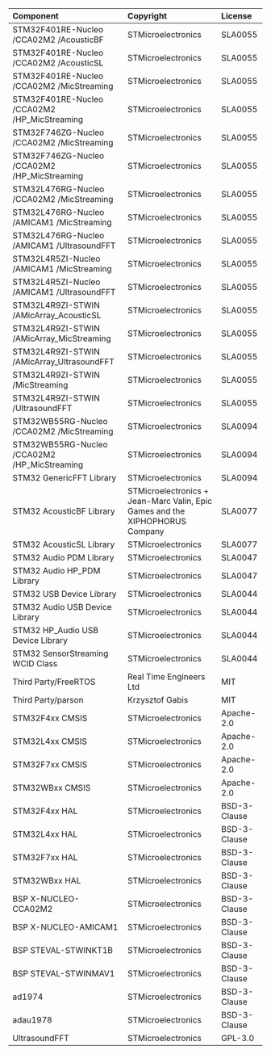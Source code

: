 | Component                             		| Copyright            															| License   	|
|:---------                             		|:-------              															|:----------	|
| STM32F401RE-Nucleo /CCA02M2 /AcousticBF     	| STMicroelectronics															| SLA0055		|
| STM32F401RE-Nucleo /CCA02M2 /AcousticSL     	| STMicroelectronics															| SLA0055		|
| STM32F401RE-Nucleo /CCA02M2 /MicStreaming   	| STMicroelectronics															| SLA0055		|
| STM32F401RE-Nucleo /CCA02M2 /HP_MicStreaming	| STMicroelectronics															| SLA0055		|
| STM32F746ZG-Nucleo /CCA02M2 /MicStreaming   	| STMicroelectronics															| SLA0055		|
| STM32F746ZG-Nucleo /CCA02M2 /HP_MicStreaming	| STMicroelectronics															| SLA0055		|
| STM32L476RG-Nucleo /CCA02M2 /MicStreaming   	| STMicroelectronics															| SLA0055		|
| STM32L476RG-Nucleo /AMICAM1 /MicStreaming   	| STMicroelectronics															| SLA0055		|
| STM32L476RG-Nucleo /AMICAM1 /UltrasoundFFT	| STMicroelectronics															| SLA0055		|
| STM32L4R5ZI-Nucleo /AMICAM1 /MicStreaming     | STMicroelectronics															| SLA0055		|
| STM32L4R5ZI-Nucleo /AMICAM1 /UltrasoundFFT    | STMicroelectronics															| SLA0055		|
| STM32L4R9ZI-STWIN /AMicArray_AcousticSL    	| STMicroelectronics															| SLA0055		|
| STM32L4R9ZI-STWIN /AMicArray_MicStreaming  	| STMicroelectronics															| SLA0055		|
| STM32L4R9ZI-STWIN /AMicArray_UltrasoundFFT 	| STMicroelectronics															| SLA0055		|
| STM32L4R9ZI-STWIN /MicStreaming	        	| STMicroelectronics															| SLA0055		|
| STM32L4R9ZI-STWIN /UltrasoundFFT		        | STMicroelectronics															| SLA0055		|
| STM32WB55RG-Nucleo /CCA02M2 /MicStreaming     | STMicroelectronics															| SLA0094		|
| STM32WB55RG-Nucleo /CCA02M2 /HP_MicStreaming	| STMicroelectronics															| SLA0094		|
| STM32 GenericFFT Library                    	| STMicroelectronics															| SLA0094		|
| STM32 AcousticBF Library                    	| STMicroelectronics + Jean-Marc Valin, Epic Games and the XIPHOPHORUS Company	| SLA0077		|
| STM32 AcousticSL Library                    	| STMicroelectronics															| SLA0077		|
| STM32 Audio PDM Library                     	| STMicroelectronics															| SLA0047		|
| STM32 Audio HP_PDM Library                  	| STMicroelectronics															| SLA0047		|
| STM32 USB Device Library 	                	| STMicroelectronics															| SLA0044		|
| STM32 Audio USB Device Library 	            | STMicroelectronics															| SLA0044		|
| STM32 HP_Audio USB Device Library	        	| STMicroelectronics															| SLA0044		|
| STM32 SensorStreaming WCID Class            	| STMicroelectronics															| SLA0044		|
| Third Party/FreeRTOS			 	            | Real Time Engineers Ltd														| MIT			|
| Third Party/parson				          	| Krzysztof Gabis		   														| MIT			|
| STM32F4xx CMSIS	    						| STMicroelectronics															| Apache-2.0	|
| STM32L4xx CMSIS      						    | STMicroelectronics															| Apache-2.0	|
| STM32F7xx CMSIS       						| STMicroelectronics															| Apache-2.0	|
| STM32WBxx CMSIS								| STMicroelectronics															| Apache-2.0	|
| STM32F4xx HAL        						    | STMicroelectronics															| BSD-3-Clause	|
| STM32L4xx HAL        						    | STMicroelectronics															| BSD-3-Clause	|
| STM32F7xx HAL         						| STMicroelectronics															| BSD-3-Clause	|
| STM32WBxx HAL        							| STMicroelectronics															| BSD-3-Clause	|
| BSP X-NUCLEO-CCA02M2							| STMicroelectronics															| BSD-3-Clause	|
| BSP X-NUCLEO-AMICAM1							| STMicroelectronics															| BSD-3-Clause	|
| BSP STEVAL-STWINKT1B   						| STMicroelectronics      														| BSD-3-Clause	|
| BSP STEVAL-STWINMAV1   						| STMicroelectronics      														| BSD-3-Clause	|
| ad1974         								| STMicroelectronics															| BSD-3-Clause	|
| adau1978   									| STMicroelectronics      														| BSD-3-Clause	|
| UltrasoundFFT	  								| STMicroelectronics      														| GPL-3.0		|
